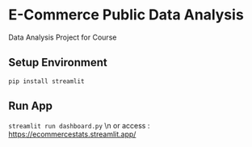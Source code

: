 # E-Commerce Public Data Analysis
Data Analysis Project for Course

## Setup Environment
``` pip install streamlit ```
## Run App
``` streamlit run dashboard.py ```
\n or access : https://ecommercestats.streamlit.app/
